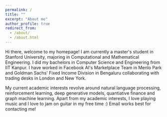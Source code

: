 ```yaml
---
permalink: /
title: ""
excerpt: "About me"
author_profile: true
redirect_from: 
  - /about/
  - /about.html
---
```


Hi there, welcome to my homepage! I am currently a master's student in Stanford University, majoring in Computational and Mathematical Engineering. I did my bachelors in Computer Science and Engineering from IIT Kanpur. I have worked in Facebook AI's Marketplace Team in Menlo Park and Goldman Sachs' Fixed Income Division in Bengaluru collaborating with trading desks in London and New York. 

My current academic interests revolve around natural language processing, reinforcement learning, deep generative models, quantiative finance and graph machine learning. Apart from my academic interests, I love playing music and I love to jam on guitar in my free time :) Email works best for contacting me!